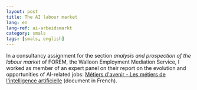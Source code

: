 ```yaml
---
layout: post
title: The AI labour market
lang: en
lang-ref: ai-arbeidsmarkt
category: smals
tags: [smals, english]
---
```


In a consultancy assignment for the section *analysis and prospection of the labour market* of FOREM, the Walloon Employment Mediation Service, I worked as member of an expert panel on their report on the evolution and opportunities of AI-related jobs:
 [Métiers d'avenir - Les métiers de l'intelligence artificielle](https://www.leforem.be/MungoBlobs/1391446217685/20190307_A2P_Les_metiers_de_l%27intelligence_artificielle.pdf) (document in French). 
